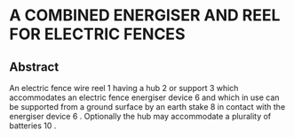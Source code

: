# A COMBINED ENERGISER AND REEL FOR ELECTRIC FENCES

## Abstract
An electric fence wire reel 1 having a hub 2 or support 3 which accommodates an electric fence energiser device 6 and which in use can be supported from a ground surface by an earth stake 8 in contact with the energiser device 6 . Optionally the hub may accommodate a plurality of batteries 10 .